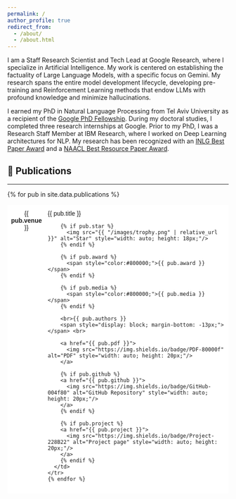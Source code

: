 ```yaml
---
permalink: /
author_profile: true
redirect_from: 
  - /about/
  - /about.html
---
```


I am a Staff Research Scientist and Tech Lead at Google Research, where I specialize in Artificial Intelligence. My work is centered on establishing the factuality of Large Language Models, with a specific focus on Gemini. My research spans the entire model development lifecycle, developing pre-training and Reinforcement Learning methods that endow LLMs with profound knowledge and minimize hallucinations.

I earned my PhD in Natural Language Processing from Tel Aviv University as a recipient of the [Google PhD Fellowship](https://ai.googleblog.com/2018/04/announcing-2018-google-phd-fellows-for.html). During my doctoral studies, I completed three research internships at Google. Prior to my PhD, I was a Research Staff Member at IBM Research, where I worked on Deep Learning architectures for NLP. My research has been recognized with an [INLG Best Paper Award](https://aclanthology.org/W17-3541.pdf) and a [NAACL Best Resource Paper Award](https://arxiv.org/pdf/1811.00937).

## 📜 Publications

---
<style type="text/css">
  .tg  {border-collapse:collapse;border-spacing:0;}
  .tg td{border-color:black;border-style:solid;border-width:1px;font-family:Arial, sans-serif;font-size:14px; overflow:hidden;padding:10px 5px;word-break:normal;}
  .tg th{border-color:black;border-style:solid;border-width:1px;font-family:Arial, sans-serif;font-size:14px; font-weight:normal;overflow:hidden;padding:10px 5px;word-break:normal;}
  .tg .tg-oe15{background-color:#ffffff;border-color:#ffffff;text-align:left;vertical-align:top}
  .tg .tg-wk8r{background-color:#ffffff;border-color:#ffffff;text-align:center;vertical-align:top}
</style>

<table class="tg">
  <tbody>
    {% for pub in site.data.publications %}
    <tr>
      <td class="tg-wk8r">{{ <b>pub.venue</b> }}</td>
      <td class="tg-oe15">
        {{ pub.title }}
        
        {% if pub.star %}
          <img src="{{ "/images/trophy.png" | relative_url }}" alt="Star" style="width: auto; height: 18px;"/>
        {% endif %}

        {% if pub.award %}
          <span style="color:#800000;">{{ pub.award }}</span>
        {% endif %}

        {% if pub.media %}
          <span style="color:#800000;">{{ pub.media }}</span>
        {% endif %}

        <br>{{ pub.authors }}
        <span style="display: block; margin-bottom: -13px;"></span> <br> 
        
        <a href="{{ pub.pdf }}">
          <img src="https://img.shields.io/badge/PDF-80000f" alt="PDF" style="width: auto; height: 20px;"/>
        </a>
        
        {% if pub.github %}
        <a href="{{ pub.github }}">
          <img src="https://img.shields.io/badge/GitHub-004f80" alt="GitHub Repository" style="width: auto; height: 20px;"/>
        </a>
        {% endif %}

        {% if pub.project %}
        <a href="{{ pub.project }}">
          <img src="https://img.shields.io/badge/Project-228B22" alt="Project page" style="width: auto; height: 20px;"/>
        </a>
        {% endif %}
      </td>
    </tr>
    {% endfor %}
  </tbody>
</table>

